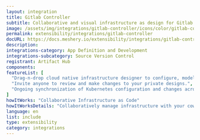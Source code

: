```yaml
---
layout: integration
title: Gitlab Controller
subtitle: Collaborative and visual infrastructure as design for Gitlab Controller
image: /assets/img/integrations/gitlab-controller/icons/color/gitlab-controller-color.svg
permalink: extensibility/integrations/gitlab-controller
docURL: https://docs.meshery.io/extensibility/integrations/gitlab-controller
description: 
integrations-category: App Definition and Development
integrations-subcategory: Source Version Control
registrant: Artifact Hub
components: 
featureList: [
  "Drag-n-drop cloud native infrastructure designer to configure, model, and deploy your workloads.",
  "Invite anyone to review and make changes to your private designs.",
  "Ongoing synchronization of Kubernetes configuration and changes across any number of clusters."
]
howItWorks: "Collaborative Infrastructure as Code"
howItWorksDetails: "Collaboratively manage infrastructure with your coworkers synchronously sharing the same designs."
language: en
list: include
type: extensibility
category: integrations
---
```

